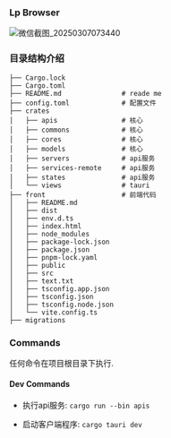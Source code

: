 ### Lp Browser

![微信截图_20250307073440](https://github.com/user-attachments/assets/1a725bb8-3c67-4b8a-958b-01b424c6e678)



### 目录结构介绍

```
├── Cargo.lock
├── Cargo.toml
├── README.md               # reade me
├── config.toml             # 配置文件
├── crates
│   ├── apis                # 核心
│   ├── commons             # 核心
│   ├── cores               # 核心
│   ├── models              # 核心
│   ├── servers             # api服务
│   ├── services-remote     # api服务
│   ├── states              # api服务
│   └── views               # tauri
├── front                   # 前端代码
│   ├── README.md
│   ├── dist
│   ├── env.d.ts
│   ├── index.html
│   ├── node_modules
│   ├── package-lock.json
│   ├── package.json
│   ├── pnpm-lock.yaml
│   ├── public
│   ├── src
│   ├── text.txt
│   ├── tsconfig.app.json
│   ├── tsconfig.json
│   ├── tsconfig.node.json
│   └── vite.config.ts
├── migrations        
```

### Commands

任何命令在项目根目录下执行.

#### Dev Commands

- 执行api服务: `cargo run --bin apis`

- 启动客户端程序: `cargo tauri dev`



